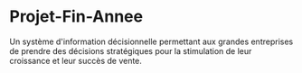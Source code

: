 # Projet-Fin-Annee
Un système d'information décisionnelle permettant aux grandes entreprises de prendre des décisions stratégiques pour la stimulation de leur croissance et leur succès de vente. 
